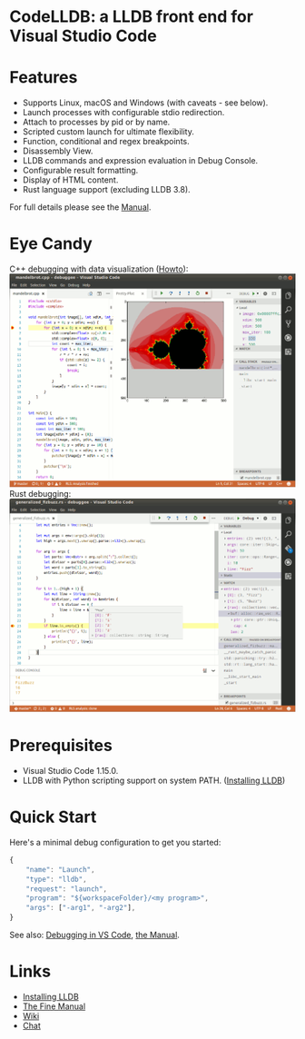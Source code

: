 CodeLLDB: a LLDB front end for Visual Studio Code
=================================================

# Features
- Supports Linux, macOS and Windows (with caveats - see below).
- Launch processes with configurable stdio redirection.
- Attach to processes by pid or by name.
- Scripted custom launch for ultimate flexibility.
- Function, conditional and regex breakpoints.
- Disassembly View.
- LLDB commands and expression evaluation in Debug Console.
- Configurable result formatting.
- Display of HTML content.
- Rust language support (excluding LLDB 3.8).

For full details please see the [Manual](MANUAL.md).

# Eye Candy

C++ debugging with data visualization ([Howto](https://github.com/vadimcn/vscode-lldb/wiki/Data-visualization)):
![source](images/plotting.png)
<br>
Rust debugging:
![source](images/source.png)

# Prerequisites
- Visual Studio Code 1.15.0.
- LLDB with Python scripting support on system PATH. ([Installing LLDB](https://github.com/vadimcn/vscode-lldb/wiki/Installing-LLDB))

# Quick Start
Here's a minimal debug configuration to get you started:
```javascript
{
    "name": "Launch",
    "type": "lldb",
    "request": "launch",
    "program": "${workspaceFolder}/<my program>",
    "args": ["-arg1", "-arg2"],
}
```

See also: [Debugging in VS Code](https://code.visualstudio.com/docs/editor/debugging), [the Manual](MANUAL.md).

# Links
- [Installing LLDB](https://github.com/vadimcn/vscode-lldb/wiki/Installing-LLDB)
- [The Fine Manual](MANUAL.md)
- [Wiki](https://github.com/vadimcn/vscode-lldb/wiki)
- [Chat](https://gitter.im/vscode-lldb/QnA)
